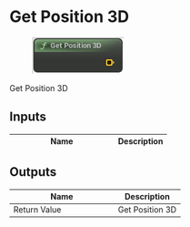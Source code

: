 # Get Position 3D

<div align="left" data-full-width="false">

<figure><img src="Get_Position_3D.png" alt=""><figcaption></figcaption></figure>

</div>

Get Position 3D

## Inputs

<table>
<thead><tr><th width="170">Name</th><th>Description</th></tr></thead>
<tbody>
</tbody>
</table>

## Outputs

<table>
<thead><tr><th width="170">Name</th><th>Description</th></tr></thead>
<tbody>
<tr><td>Return Value</td><td>Get Position 3D</td></tr>
</tbody>
</table>